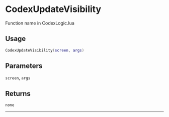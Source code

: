 # CodexUpdateVisibility
Function name in CodexLogic.lua
## Usage
```lua
CodexUpdateVisibility(screen, args)
```
## Parameters
`screen`, `args`
## Returns
`none`

---